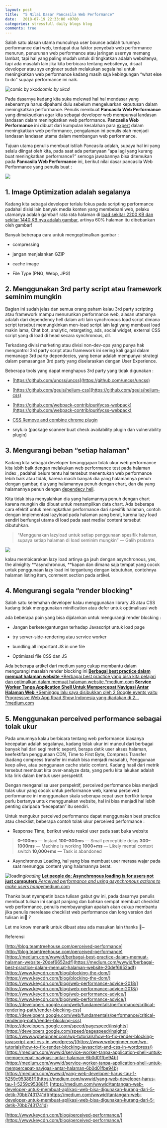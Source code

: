 ```yaml
---
layout: post
title:  "5 Nilai Dasar Pancasila Web Performance"
date:   2018-07-19 22:33:00 +0700
categories: stressfull daily blogs blog
comments: true
---
```


Salah satu alasan utama munculnya user bounce adalah turunnya performance dari web, terdapat dua faktor penyebab web performance menurun, penurunan web performance atau jaringan usernya memang lambat, tapi hal yang paling mudah untuk di tingkatkan adalah websitenya, tapi ada masalah lain jika kita berbicara tentang websitenya, disaat developer atau sys engineer sudah melakukan segala hal untuk meningkatkan web performance kadang masih saja kebingungan “what else to do” supaya performance ini naik.

![comic by xkcd](https://cdn-images-1.medium.com/max/2000/0*3tl79QaAckxXGz4A.png)*comic by xkcd*

Pada dasarnya kadang kita suka melewati hal hal mendasar yang sebenarnya harus dipahami dulu sebelum mengeluarkan keputusan dalam meningkatkan performance. Penulis membuat **Pancasila Web Performance** yang dimaksudkan agar kita sebagai developer web mempunyai landasan landasan dalam meningkatkan web performance. **Pancasila Web Performance** ini dibuat dari kumpulan kesalahan para [expert](https://www.keycdn.com/blog/web-performance-advice/) dalam meningkatkan web performance, pengalaman ini penulis olah menjadi landasan landasan utama dalam membangun web performance.

Tujuan utama penulis membuat istilah Pancasila adalah, supaya hal ini yang selalu diingat oleh kita, pada saat ada pertanyaan “apa lagi yang kurang buat meningkatkan performance?” semoga jawabannya bisa ditemukan pada **Pancasila Web Performance** ini, berikut nilai dasar pancasila Web Performance yang penulis buat :

![](https://cdn-images-1.medium.com/max/2000/0*RYC1ytbW0rRj94TN.gif)

## **1. Image Optimization adalah segalanya**

Kadang kita sebagai developer terlalu fokus pada scripting performance padahal disisi lain banyak media konten yang membebani web, pelaku utamanya adalah gambar! rata rata halaman di [load sekitar 2200 KB dan sekitar 1440 KB nya adalah gambar](https://httparchive.org/reports/state-of-the-web?start=latest), artinya 60% halaman itu dibebankan oleh gambar!

Banyak beberapa cara untuk mengoptimalkan gambar :

* compressing

* jangan menjalankan GZIP

* cache image

* File Type (PNG, Webp, JPG)

## 2. Menggunakan 3rd party script atau framework seminim mungkin

Bagian ini sudah jelas dan semua orang paham kalau 3rd party scripting atau framework mampu menurunkan performance web, alasan utamanya adalah dari dependency hell dalam arti lain synchronous load script dimana script tersebut memungkinkan men-load script lain lagi yang membuat load makin lama, Chat bot, analytic, retargeting, ads, social widget, external CSS script yang di load di head secara synchronous, dll.

Terkadang divisi marketing atau divisi non-dev-ops yang punya hak mengontrol 3rd party script atau framework ini sering kali gagal dalam memanage 3rd party dependecies, yang benar adalah mempunyai strategi dalam pemasangan 3rd party yang diselaraskan dengan User Experience.

Beberapa tools yang dapat menghapus 3rd party yang tidak digunakan :

* [https://github.com/uncss/uncss](https://github.com/uncss/uncss)

* [https://github.com/geuis/helium-css](https://github.com/geuis/helium-css)

* [https://github.com/webpack-contrib/purifycss-webpack](https://github.com/webpack-contrib/purifycss-webpack)

* [CSS Remove and combine chrome plugin](https://chrome.google.com/webstore/detail/cdfmaaeapjmacolkojefhfollmphonoh)

* snyk.io (package scanner buat check availability plugin dan vulnerability plugin)

## 3. Mengurangi beban “setiap halaman”

Kadang kita sebagai developer beranggapan tolak ukur web performance kita lebih baik dengan melakukan web performance test pada halaman index , padahal belum tentu hal tersebut menentukan web performance lebih baik atau tidak, karena masih banyak dia yang halamannya penuh dengan gambar, dia yang halamannya penuh dengan chart, dan dia yang halamannya penuh dengan [dependecy hell](https://en.wikipedia.org/wiki/Dependency_hell).

Kita tidak bisa menyalahkan dia yang halamannya penuh dengan chart karena mungkin dia dibuat untuk menampilkan data chart. Ada beberapa cara efektif untuk meningkatkan performance dari spesifik halaman, contoh dengan implementasi lazyload pada halaman yang berat, karena lazy load sendiri berfungsi utama di load pada saat media/ content tersebut dibutuhkan.
> “Menggunakan lazyload untuk setiap penggunaan spesifik halaman, supaya setiap halaman di load seminim mungkin” — Galih pratama

![](https://cdn-images-1.medium.com/max/2000/0*FlyqhWp86PrMs0Py)

kalau membicarakan lazy load artinya ga jauh dengan asynchronous, yes, the almighty **asynchronous, **kapan dan dimana saja tempat yang cocok untuk penggunaan lazy load ini tergantung dengan kebutuhan, contohnya halaman listing item, comment section pada artikel.

## 4. Mengurangi segala “render blocking”

Salah satu kelemahan developer kalau menggunakan library JS atau CSS kadang tidak menggunakan minification atau defer untuk optimalisasi web

ada beberapa poin yang bisa dijalankan untuk mengurangi render blocking :

* Jangan berketergantungan terhadap Javascript untuk load page

* try server-side-rendering atau service worker

* bundling all important JS in one file

* Optimisasi file CSS dan JS

Ada beberapa artikel dari medium yang cukup membantu dalam mengurangi masalah render blocking ini
[**Berbagai best practice dalam memuat halaman website**
*Berbagai best practice yang bisa kita pelajari dan optimalkan dalam memuat halaman website.*medium.com](https://medium.com/wwwid/berbagai-best-practice-dalam-memuat-halaman-website-20def6652adf)
[**Service Worker Tanpa Application Shell Untuk Mempercepat Navigasi Antar Halaman Web**
*Seminggu lalu saya disibukkan oleh 2 Google events yaitu Progressive Web App Road Show Indonesia yang diadakan di 2…*medium.com](https://medium.com/wwwid/service-worker-tanpa-application-shell-untuk-mempercepat-navigasi-antar-halaman-6b0d01fbe94b)

## **5. Menggunakan perceived performance sebagai tolak ukur**

Pada umumnya kalau berbicara tentang web performance biasanya kecepatan adalah segalanya, kadang tolak ukur ini muncul dari berbagai banyak hal dari segi metric seperti, berapa detik user akses halaman, keefektifan penggunaan CDN, Time to First Byte, Compress Transfer (kadang compress transfer ini malah bisa menjadi masalah), Penggunaan keep alive, atau penggunaan cache static content. Kadang hasil dari metrik tersebut membuat kita over-analyze data, yang perlu kita lakukan adalah kita lirik dalam bentuk user perspektif.

Dengan menganalisa user perspektif, perceived performance bisa menjadi tolak ukur yang cocok untuk performance web, karena perceived performance ini menggunakan skala seberapa cepat user berfikir tanpa perlu bertanya untuk menggunakan website, hal ini bisa menjadi hal lebih penting daripada “kecepatan” itu sendiri.

Untuk mengukur perceived performance dapat menggunakan best practice atau checklist, beberapa contoh tolak ukur perceived performance :

* Response Time, berikut waktu reaksi user pada saat buka website
> **0–100ms** — Instant
> **100–300ms** — Small perceptible delay
> **300–1000ms** — Machine is working
> **1000+ms** — Likely mental context switch
> **10,000+ms** — Task is abandoned

* Asynchronous Loading, hal yang bisa membuat user merasa wajar pada saat menunggu content yang halamannya berat.

![loading](https://cdn-images-1.medium.com/max/2000/0*IxpeLKt4dZzEBnSa.gif)*loading*
[**Let people do; Asynchronous loading is for users not just computers**
*Perceived performance and using asynchronous actions to make users happy*medium.com](https://medium.com/ben-and-dion/let-people-do-asynchronous-loading-is-for-users-not-just-computers-40987de0e221)

Thanks buat nyempetin baca tulisan gabut gw ini, pada dasarnya penulis membuat tulisan ini sangat panjang dan bahkan sempat membuat checklist web performance, penulis membayangkan apakah akan cukup membantu jika penulis merelease checklist web performance dan long version dari tulisan ini🤔 ?

Let me know menarik untuk dibuat atau ada masukan lain thanks 🐣~

Referensi

[http://blog.teamtreehouse.com/perceived-performance](http://blog.teamtreehouse.com/perceived-performance)
[https://medium.com/wwwid/berbagai-best-practice-dalam-memuat-halaman-website-20def6652adf](https://medium.com/wwwid/berbagai-best-practice-dalam-memuat-halaman-website-20def6652adf)
[https://www.keycdn.com/blog/blocking-the-dom/](https://www.keycdn.com/blog/blocking-the-dom/)
[https://www.keycdn.com/blog/web-performance-advice-2018/](https://www.keycdn.com/blog/web-performance-advice-2018/)
[https://www.keycdn.com/blog/web-performance-advice/](https://www.keycdn.com/blog/web-performance-advice/)
[https://developers.google.com/web/fundamentals/performance/critical-rendering-path/render-blocking-css](https://developers.google.com/web/fundamentals/performance/critical-rendering-path/render-blocking-css)
[https://developers.google.com/speed/pagespeed/insights](https://developers.google.com/speed/pagespeed/insights)
[https://www.wpbeginner.com/wp-tutorials/how-to-fix-render-blocking-javascript-and-css-in-wordpress/](https://www.wpbeginner.com/wp-tutorials/how-to-fix-render-blocking-javascript-and-css-in-wordpress/)
[https://medium.com/wwwid/service-worker-tanpa-application-shell-untuk-mempercepat-navigasi-antar-halaman-6b0d01fbe94b](https://medium.com/wwwid/service-worker-tanpa-application-shell-untuk-mempercepat-navigasi-antar-halaman-6b0d01fbe94b)
[https://medium.com/wwwid/yang-web-developer-harus-tau-1-5259c953881f](https://medium.com/wwwid/yang-web-developer-harus-tau-1-5259c953881f)
[https://medium.com/wwwid/tantangan-web-developer-untuk-membuat-aplikasi-web-bisa-digunakan-kurang-dari-5-detik-70bb7431741d](https://medium.com/wwwid/tantangan-web-developer-untuk-membuat-aplikasi-web-bisa-digunakan-kurang-dari-5-detik-70bb7431741d)

[https://www.keycdn.com/blog/perceived-performance/](https://www.keycdn.com/blog/perceived-performance/)
